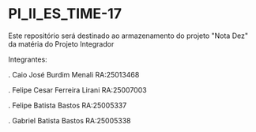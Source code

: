 # PI_II_ES_TIME-17

Este repositório será destinado ao armazenamento do projeto "Nota Dez" da matéria do Projeto Integrador

Integrantes:

. Caio José Burdim Menali       RA:25013468

. Felipe Cesar Ferreira Lirani  RA:25007003

. Felipe Batista Bastos         RA:25005337

. Gabriel Batista Bastos        RA:25005338
